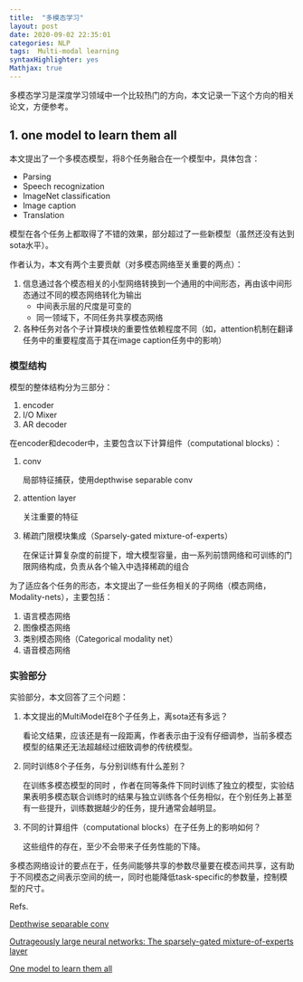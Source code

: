 ```yaml
---
title:  "多模态学习"
layout: post
date: 2020-09-02 22:35:01
categories: NLP
tags:  Multi-modal learning
syntaxHighlighter: yes
Mathjax: true
---
```


多模态学习是深度学习领域中一个比较热门的方向，本文记录一下这个方向的相关论文，方便参考。

## 1. one model to learn them all

本文提出了一个多模态模型，将8个任务融合在一个模型中，具体包含：

- Parsing
- Speech recognization
- ImageNet classification
- Image caption
- Translation

模型在各个任务上都取得了不错的效果，部分超过了一些新模型（虽然还没有达到sota水平）。

作者认为，本文有两个主要贡献（对多模态网络至关重要的两点）：

1. 信息通过各个模态相关的小型网络转换到一个通用的中间形态，再由该中间形态通过不同的模态网络转化为输出
   - 中间表示层的尺度是可变的
   - 同一领域下，不同任务共享模态网络
2. 各种任务对各个子计算模块的重要性依赖程度不同（如，attention机制在翻译任务中的重要程度高于其在image caption任务中的影响）

### 模型结构

模型的整体结构分为三部分：

1. encoder
2. I/O Mixer
3. AR decoder

在encoder和decoder中，主要包含以下计算组件（computational blocks）：

1. conv

   局部特征捕获，使用depthwise separable conv

2. attention layer

   关注重要的特征

3. 稀疏门限模块集成（Sparsely-gated mixture-of-experts）

   在保证计算复杂度的前提下，增大模型容量，由一系列前馈网络和可训练的门限网络构成，负责从各个输入中选择稀疏的组合

为了适应各个任务的形态，本文提出了一些任务相关的子网络（模态网络，Modality-nets），主要包括：

1. 语言模态网络
2. 图像模态网络
3. 类别模态网络（Categorical modality net）
4. 语音模态网络

### 实验部分

实验部分，本文回答了三个问题：

1. 本文提出的MultiModel在8个子任务上，离sota还有多远？

   看论文结果，应该还是有一段距离，作者表示由于没有仔细调参，当前多模态模型的结果还无法超越经过细致调参的传统模型。

2. 同时训练8个子任务，与分别训练有什么差别？

   在训练多模态模型的同时 ，作者在同等条件下同时训练了独立的模型，实验结果表明多模态联合训练时的结果与独立训练各个任务相似，在个别任务上甚至有一些提升，训练数据越少的任务，提升通常会越明显。

3. 不同的计算组件（computational blocks）在子任务上的影响如何？

   这些组件的存在，至少不会带来子任务性能的下降。

多模态网络设计的要点在于，任务间能够共享的参数尽量要在模态间共享，这有助于不同模态之间表示空间的统一，同时也能降低task-specific的参数量，控制模型的尺寸。

Refs.

[Depthwise separable conv](http://arxiv.org/abs/1610.02357)

[Outrageously large neural networks: The sparsely-gated mixture-of-experts layer](https://arxiv.org/abs/1701.06538)

[One model to learn them all](https://arxiv.org/pdf/1706.05137.pdf)



